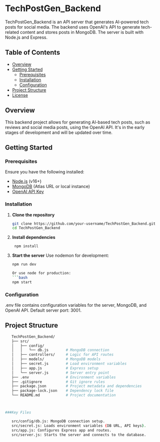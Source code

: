 # TechPostGen_Backend

TechPostGen_Backend is an API server that generates AI-powered tech posts for social media. The backend uses OpenAI's API to generate tech-related content and stores posts in MongoDB. The server is built with Node.js and Express.

## Table of Contents

- [Overview](#overview)
- [Getting Started](#getting-started)
  - [Prerequisites](#prerequisites)
  - [Installation](#installation)
  - [Configuration](#configuration)
- [Project Structure](#project-structure)
- [License](#license)

## Overview

This backend project allows for generating AI-based tech posts, such as reviews and social media posts, using the OpenAI API. It's in the early stages of development and will be updated over time.

## Getting Started

### Prerequisites

Ensure you have the following installed:

- [Node.js](https://nodejs.org/) (v16+)
- [MongoDB](https://www.mongodb.com/) (Atlas URL or local instance)
- [OpenAI API Key](https://platform.openai.com/signup)

### Installation

1. **Clone the repository**

   ```bash
   git clone https://github.com/your-username/TechPostGen_Backend.git
   cd TechPostGen_Backend

2. **Install dependencies**

   ```bash
    npm install

3. **Start the server**
    Use nodemon for development:
    ```bash
    npm run dev

    Or use node for production:
    ```bash
    npm start


### Configuration
   .env file contains configuration variables for the server, MongoDB, and OpenAI API.
   Default server port: 3001.

## Project Structure

 ```bash
    TechPostGen_Backend/
    ├── src/
    │   ├── config/
    │   │   └── db.js        # MongoDB connection
    │   ├── controllers/     # Logic for API routes
    │   ├── models/          # MongoDB models
    │   ├── secret.js        # Load environment variables
    │   ├── app.js           # Express setup
    │   └── server.js        # Server entry point
    ├── .env                 # Environment variables
    ├── .gitignore           # Git ignore rules
    ├── package.json         # Project metadata and dependencies
    ├── package-lock.json    # Dependency lock file
    └── README.md            # Project documentation



###Key Files

    src/config/db.js: MongoDB connection setup.
    src/secret.js: Loads environment variables (DB URL, API keys).
    src/app.js: Configures Express app and routes.
    src/server.js: Starts the server and connects to the database.